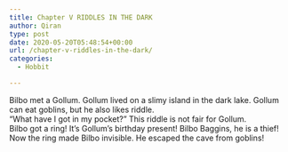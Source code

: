 ```yaml
---
title: Chapter V RIDDLES IN THE DARK
author: Qiran
type: post
date: 2020-05-20T05:48:54+00:00
url: /chapter-v-riddles-in-the-dark/
categories:
  - Hobbit

---
```

Bilbo met a Gollum. Gollum lived on a slimy island in the dark lake. Gollum can eat goblins, but he also likes riddle.  
<q>What have I got in my pocket?</q> This riddle is not fair for Gollum.  
Bilbo got a ring! It&#8217;s Gollum&#8217;s birthday present! Bilbo Baggins, he is a thief!  
Now the ring made Bilbo invisible. He escaped the cave from goblins!